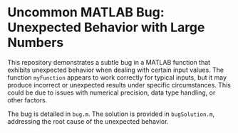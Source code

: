 # Uncommon MATLAB Bug: Unexpected Behavior with Large Numbers

This repository demonstrates a subtle bug in a MATLAB function that exhibits unexpected behavior when dealing with certain input values. The function `myFunction` appears to work correctly for typical inputs, but it may produce incorrect or unexpected results under specific circumstances.  This could be due to issues with numerical precision, data type handling, or other factors.

The bug is detailed in `bug.m`.  The solution is provided in `bugSolution.m`, addressing the root cause of the unexpected behavior.